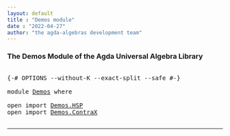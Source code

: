 ```yaml
---
layout: default
title : "Demos module"
date : "2022-04-27"
author: "the agda-algebras development team"
---
```


### <a id="the-demos-module-of-the-agda-universal-algebra-library">The Demos Module of the Agda Universal Algebra Library</a>


<pre class="Agda">

<a id="256" class="Symbol">{-#</a> <a id="260" class="Keyword">OPTIONS</a> <a id="268" class="Pragma">--without-K</a> <a id="280" class="Pragma">--exact-split</a> <a id="294" class="Pragma">--safe</a> <a id="301" class="Symbol">#-}</a>

<a id="306" class="Keyword">module</a> <a id="313" href="Demos.html" class="Module">Demos</a> <a id="319" class="Keyword">where</a>

<a id="326" class="Keyword">open</a> <a id="331" class="Keyword">import</a> <a id="338" href="Demos.HSP.html" class="Module">Demos.HSP</a>
<a id="348" class="Keyword">open</a> <a id="353" class="Keyword">import</a> <a id="360" href="Demos.ContraX.html" class="Module">Demos.ContraX</a>

</pre>

--------------------------------------


